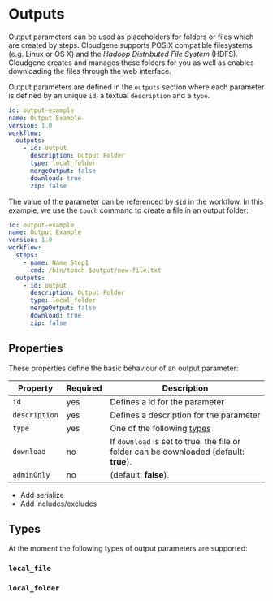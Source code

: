 # Outputs

Output parameters can be used as placeholders for folders or files which are created by steps. Cloudgene supports POSIX compatible filesystems (e.g. Linux or OS X) and the *Hadoop Distributed File System* (HDFS). Cloudgene creates and manages these folders for you as well as enables downloading the files through the web interface.

Output parameters are defined in the `outputs` section where each parameter is defined by an unique `id`, a textual `description` and a `type`.

```yaml hl_lines="6 7 8 9 10 11"
id: output-example
name: Output Example
version: 1.0
workflow:
  outputs:
    - id: output
      description: Output Folder
      type: local_folder
      mergeOutput: false
      download: true
      zip: false
```

The value of the parameter can be referenced by `$id` in the workflow. In this example, we use the `touch` command to create a file in an output folder:

```yaml hl_lines="7"
id: output-example
name: Output Example
version: 1.0
workflow:
  steps:
    - name: Name Step1
      cmd: /bin/touch $output/new-file.txt
  outputs:
    - id: output
      description: Output Folder
      type: local_folder
      mergeOutput: false
      download: true
      zip: false
```

## Properties

These properties define the basic behaviour of an output parameter:

| Property | Required | Description |
| ---- | --- | --- |
| `id` | yes | Defines a id for the parameter |
| `description` | yes | Defines a description for the parameter |
| `type` | yes | One of the following [types](/developers/outputs/#types) |
| `download` | no | If `download` is set to true, the file or folder can be downloaded (default: **true**). |
| `adminOnly` | no | (default: **false**). |

- Add serialize
- Add includes/excludes

## Types

At the moment the following types of output parameters are supported:

### `local_file`

### `local_folder`